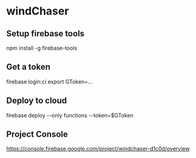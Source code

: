 # windChaser
## Setup firebase tools
npm install -g firebase-tools
## Get a token
firebase login:ci
export GToken=...
## Deploy to cloud
firebase deploy --only functions --token=$GToken
## Project Console 
https://console.firebase.google.com/project/windchaser-d1c0d/overview